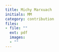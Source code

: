 ```yaml
---
title: Michy Marxuach
initials: MM
category: contribution
files:
- file: ""
  ext: pdf
  images:
  - ""
---
```


